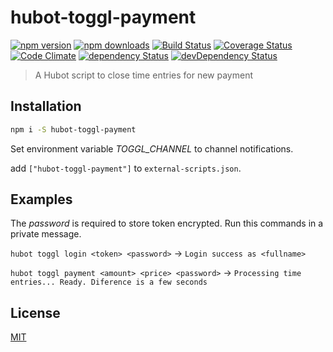 # hubot-toggl-payment

[![npm version](https://img.shields.io/npm/v/hubot-toggl-payment.svg?style=flat-square)](https://www.npmjs.com/package/hubot-toggl-payment)
[![npm downloads](https://img.shields.io/npm/dm/hubot-toggl-payment.svg?style=flat-square)](https://www.npmjs.com/package/hubot-toggl-payment)
[![Build Status](https://img.shields.io/travis/lgaticaq/hubot-toggl-payment.svg?style=flat-square)](https://travis-ci.org/lgaticaq/hubot-toggl-payment)
[![Coverage Status](https://img.shields.io/coveralls/lgaticaq/hubot-toggl-payment/master.svg?style=flat-square)](https://coveralls.io/github/lgaticaq/hubot-toggl-payment?branch=master)
[![Code Climate](https://img.shields.io/codeclimate/github/lgaticaq/hubot-toggl-payment.svg?style=flat-square)](https://codeclimate.com/github/lgaticaq/hubot-toggl-payment)
[![dependency Status](https://img.shields.io/david/lgaticaq/hubot-toggl-payment.svg?style=flat-square)](https://david-dm.org/lgaticaq/hubot-toggl-payment#info=dependencies)
[![devDependency Status](https://img.shields.io/david/dev/lgaticaq/hubot-toggl-payment.svg?style=flat-square)](https://david-dm.org/lgaticaq/hubot-toggl-payment#info=devDependencies)

> A Hubot script to close time entries for new payment

## Installation
```bash
npm i -S hubot-toggl-payment
```

Set environment variable *TOGGL_CHANNEL* to channel notifications.

add `["hubot-toggl-payment"]` to `external-scripts.json`.

## Examples

The *password* is required to store token encrypted. Run this commands in a private message.

`hubot toggl login <token> <password>` -> `Login success as <fullname>`

`hubot toggl payment <amount> <price> <password>` -> `Processing time entries... Ready. Diference is a few seconds`

## License

[MIT](https://tldrlegal.com/license/mit-license)
